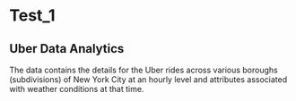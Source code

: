# Test_1
## Uber Data Analytics
The data contains the details for the Uber rides across various boroughs (subdivisions) of New York City at an hourly level and attributes associated with weather conditions at that time.
